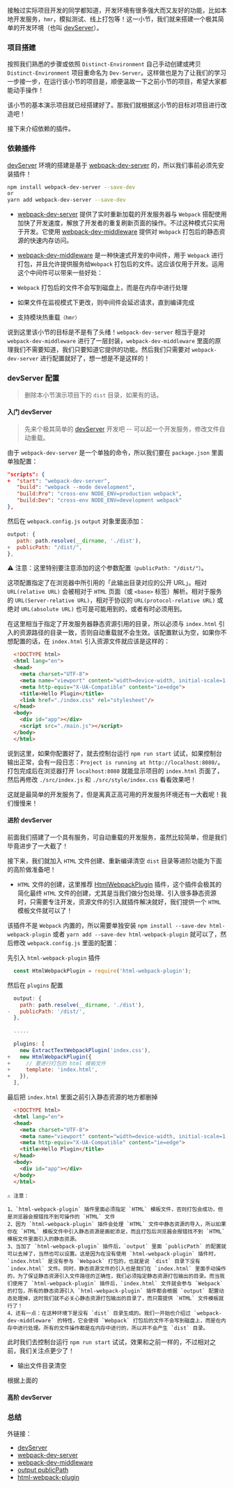 接触过实际项目开发的同学都知道，开发环境有很多强大而又友好的功能，比如本地开发服务，`hmr`，模拟测试、线上打包等！这一小节，我们就来搭建一个极其简单的开发环境（也叫 [devServer](https://www.webpackjs.com/configuration/dev-server/)）。

### 项目搭建

按照我们熟悉的步骤或依照 `Distinct-Environment` 自己手动创建或拷贝 `Distinct-Environment` 项目重命名为 `Dev-Server`。这样做也是为了让我们的学习一步接一步，在运行该小节的项目是，顺便温故一下之前小节的项目，希望大家都能动手操作！

该小节的基本演示项目就已经搭建好了。那我们就根据这小节的目标对项目进行改造吧！

接下来介绍依赖的插件。

### 依赖插件

[devServer](https://www.webpackjs.com/configuration/dev-server/) 环境的搭建是基于 [webpack-dev-server](https://github.com/webpack/webpack-dev-server) 的，所以我们事前必须先安装插件！

```bash
npm install webpack-dev-server --save-dev
or
yarn add webpack-dev-server --save-dev

```

- [webpack-dev-server](https://github.com/webpack/webpack-dev-server) 提供了实时重新加载的开发服务器与 `Webpack` 搭配使用加快了开发速度，解放了开发者的重复刷新页面的操作。不过这种模式只实用于开发。它使用 [webpack-dev-middleware](https://github.com/webpack/webpack-dev-middleware) 提供对 `Webpack` 打包后的静态资源的快速内存访问。

- [webpack-dev-middleware](https://github.com/webpack/webpack-dev-middleware) 是一种快速式开发的中间件，用于 `Webpack` 进行打包，并且允许提供服务给`Webpack` 打包后的文件。这应该仅用于开发。运用这个中间件可以带来一些好处：

 - `Webpack` 打包后的文件不会写到磁盘上，而是在内存中进行处理
 - 如果文件在监视模式下更改，则中间件会延迟请求，直到编译完成
 - 支持模块热重载`（hmr）`
 
说到这里该小节的目标是不是有了头绪！`webpack-dev-server` 相当于是对 `webpack-dev-middleware` 进行了一层封装，`webpack-dev-middleware` 里面的原理我们不需要知道，我们只要知道它提供的功能。然后我们只需要对 `webpack-dev-server` 进行配置就好了，想一想是不是这样的！

### devServer 配置

> 删除本小节演示项目下的 `dist` 目录，如果有的话。

#### 入门 devServer

> 先来个极其简单的 [devServer](https://www.webpackjs.com/configuration/dev-server/) 开发吧 -- 可以起一个开发服务，修改文件自动重载。

由于 `webpack-dev-server` 是一个单独的命令，所以我们要在 `package.json` 里面单独配置：

```json
"scripts": {
+  "start": "webpack-dev-server",
   "build": "webpack --mode development",
   "build:Pro": "cross-env NODE_ENV=production webpack",
   "build:Dev": "cross-env NODE_ENV=development webpack"
},
```

然后在 `webpack.config.js` `output` 对象里面添加：

```javascript
output: {
   path: path.resolve(__dirname, './dist'),
+  publicPath: "/dist/",
},
```

⚠️ 注意：这里特别要注意添加的这个参数配置`（publicPath: "/dist/"）`。

这项配置指定了在浏览器中所引用的「此输出目录对应的公开 URL」。相对 `URL(relative URL)` 会被相对于 `HTML` 页面（或 `<base>` 标签）解析。相对于服务的 `URL(Server-relative URL)`，相对于协议的 `URL(protocol-relative URL)` 或绝对 `URL(absolute URL)` 也可是可能用到的，或者有时必须用到。

在这里相当于指定了开发服务器静态资源引用的目录，所以必须与 `index.html` 引入的资源路径的目录一致，否则自动重载就不会生效。该配置默认为空，如果你不想配置的话，在 `index.html` 引入资源文件就应该是这样的：

```html
  <!DOCTYPE html>
  <html lang="en">
  <head>
    <meta charset="UTF-8">
    <meta name="viewport" content="width=device-width, initial-scale=1.0">
    <meta http-equiv="X-UA-Compatible" content="ie=edge">
    <title>Hello Plugin</title>
    <link href="./index.css" rel="stylesheet"/>
  </head>
  <body>
    <div id="app"></div>
    <script src="./main.js"></script>
  </body>
  </html>
```

说到这里，如果你配置好了，就去控制台运行 `npm run start` 试试，如果控制台输出正常，会有一段日志：`Project is running at http://localhost:8080/`。打包完成后在浏览器打开 `localhost:8080` 就能显示项目的 `index.html` 页面了，然后再修改 `./src/index.js` 和 `./src/style/index.css` 看看效果吧！

这就是最简单的开发服务了，但是离真正高可用的开发服务环境还有一大截呢！我们慢慢来！

#### 进阶 devServer

前面我们搭建了一个具有服务，可自动重载的开发服务，虽然比较简单，但是我们毕竟进步了一大截了！

接下来，我们就加入 `HTML` 文件创建、重新编译清空 `dist` 目录等进阶功能为下面的高阶做准备吧！

- `HTML` 文件的创建，这里推荐 [HtmlWebpackPlugin](https://www.webpackjs.com/plugins/html-webpack-plugin/) 插件，这个插件会极其的简化最终 `HTML` 文件的创建，尤其是当我们做分包处理、引入很多静态资源时，只需要专注开发，资源文件的引入就插件解决就好，我们提供一个 `HTML` 模板文件就可以了！

该插件不是 `Webpack` 内置的，所以需要单独安装 `npm install --save-dev html-webpack-plugin` 或者 `yarn add --save-dev html-webpack-plugin` 就可以了，然后修改 `webpack.config.js` 里面的配置：

先引入 `html-webpack-plugin` 插件

```javascript
  const HtmlWebpackPlugin = require('html-webpack-plugin');
```

然后在 `plugins` 配置

```javascript
  output: {
    path: path.resolve(__dirname, './dist'),
-   publicPath: '/dist/',
  },
  
  .....
  
  plugins: [
    new ExtractTextWebpackPlugin('index.css'),
+   new HtmlWebpackPlugin({
+     // 要进行打包的 html 模板文件
+     template: 'index.html',
+   }),
  ],
```

最后把 `index.html` 里面之前引入静态资源的地方都删掉

```html
  <!DOCTYPE html>
  <html lang="en">
  <head>
    <meta charset="UTF-8">
    <meta name="viewport" content="width=device-width, initial-scale=1.0">
    <meta http-equiv="X-UA-Compatible" content="ie=edge">
    <title>Hello Plugin</title>
  </head>
  <body>
    <div id="app"></div>
  </body>
  </html>
```

```
⚠️ 注意：

1、`html-webpack-plugin` 插件里面必须指定 `HTML` 模板文件，否则打包会成功，但是浏览器会报错找不到可操作的 `HTML` 文件
2、因为 `html-webpack-plugin` 插件会处理 `HTML` 文件中静态资源的导入，所以如果你在 `HTML` 模板文件中引入静态资源是画蛇添足，而且打包后浏览器会报错找不到 `HTML` 模板文件里面引入的静态资源。
3、当加了 `html-webpack-plugin` 插件后，`output` 里面 `publicPath` 的配置就可以去掉了，当然也可以设置。这是因为在没有使用 `html-webpack-plugin` 插件时，`index.html` 是没有参与 `Webpack` 打包的，也就是说 `dist` 目录下没有 `index.html` 文件。同时，静态资源文件的引入也是我们在 `index.html` 里面手动操作的，为了保证静态资源引入文件路径的正确性，我们必须指定静态资源打包输出的目录。而当我们使用了 `html-webpack-plugin` 插件后，`index.html` 文件就会参与 `Webpack` 的打包，所有的静态资源引入 `html-webpack-plugin` 插件都会根据 `output` 配置动态处理掉，这时我们就不必关心静态资源打包输出的目录了，而只需提供 `HTML` 文件模板就行了！
4、还有一点：在这种环境下是没有 `dist` 目录生成的。我们一开始也介绍过 `webpack-dev-middleware` 的特性，它会使得 `Webpack` 打包后的文件不会写到磁盘上，而是在内存中进行处理。所有的文件操作都是在内存中进行的，所以并不会产生 `dist` 目录。
```

此时我们去控制台运行 `npm run start` 试试，效果和之前一样的，不过相对之前，我们关注点更少了！

- 输出文件目录清空

根据上面的



#### 高阶 devServer

### 总结


外链接：

- [devServer](https://www.webpackjs.com/configuration/dev-server/)
- [webpack-dev-server](https://github.com/webpack/webpack-dev-server)
- [webpack-dev-middleware](https://github.com/webpack/webpack-dev-middleware)
- [output publicPath](https://www.webpackjs.com/configuration/output/#output-publicpath)
- [html-webpack-plugin](https://www.webpackjs.com/plugins/html-webpack-plugin/)
